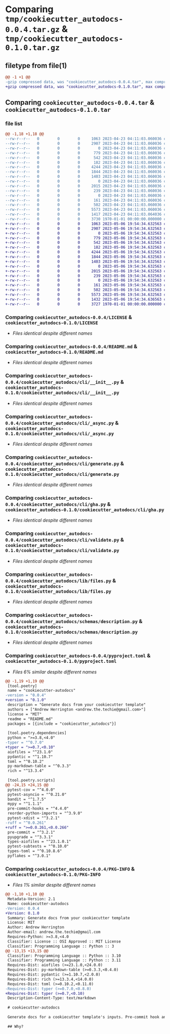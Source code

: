 # Comparing `tmp/cookiecutter_autodocs-0.0.4.tar.gz` & `tmp/cookiecutter_autodocs-0.1.0.tar.gz`

## filetype from file(1)

```diff
@@ -1 +1 @@
-gzip compressed data, was "cookiecutter_autodocs-0.0.4.tar", max compression
+gzip compressed data, was "cookiecutter_autodocs-0.1.0.tar", max compression
```

## Comparing `cookiecutter_autodocs-0.0.4.tar` & `cookiecutter_autodocs-0.1.0.tar`

### file list

```diff
@@ -1,18 +1,18 @@
--rw-r--r--   0        0        0     1063 2023-04-23 04:11:03.060036 cookiecutter_autodocs-0.0.4/LICENSE
--rw-r--r--   0        0        0     2907 2023-04-23 04:11:03.060036 cookiecutter_autodocs-0.0.4/README.md
--rw-r--r--   0        0        0        0 2023-04-23 04:11:03.060036 cookiecutter_autodocs-0.0.4/cookiecutter_autodocs/__init__.py
--rw-r--r--   0        0        0      779 2023-04-23 04:11:03.060036 cookiecutter_autodocs-0.0.4/cookiecutter_autodocs/cli/__init__.py
--rw-r--r--   0        0        0      542 2023-04-23 04:11:03.060036 cookiecutter_autodocs-0.0.4/cookiecutter_autodocs/cli/_async.py
--rw-r--r--   0        0        0      182 2023-04-23 04:11:03.060036 cookiecutter_autodocs-0.0.4/cookiecutter_autodocs/cli/app.py
--rw-r--r--   0        0        0     4244 2023-04-23 04:11:03.060036 cookiecutter_autodocs-0.0.4/cookiecutter_autodocs/cli/generate.py
--rw-r--r--   0        0        0     1844 2023-04-23 04:11:03.060036 cookiecutter_autodocs-0.0.4/cookiecutter_autodocs/cli/gha.py
--rw-r--r--   0        0        0     1403 2023-04-23 04:11:03.060036 cookiecutter_autodocs-0.0.4/cookiecutter_autodocs/cli/validate.py
--rw-r--r--   0        0        0        0 2023-04-23 04:11:03.060036 cookiecutter_autodocs-0.0.4/cookiecutter_autodocs/lib/__init__.py
--rw-r--r--   0        0        0     2015 2023-04-23 04:11:03.060036 cookiecutter_autodocs-0.0.4/cookiecutter_autodocs/lib/files.py
--rw-r--r--   0        0        0      239 2023-04-23 04:11:03.060036 cookiecutter_autodocs-0.0.4/cookiecutter_autodocs/lib/typing.py
--rw-r--r--   0        0        0        0 2023-04-23 04:11:03.060036 cookiecutter_autodocs-0.0.4/cookiecutter_autodocs/py.typed
--rw-r--r--   0        0        0      161 2023-04-23 04:11:03.060036 cookiecutter_autodocs-0.0.4/cookiecutter_autodocs/schemas/__init__.py
--rw-r--r--   0        0        0      502 2023-04-23 04:11:03.060036 cookiecutter_autodocs-0.0.4/cookiecutter_autodocs/schemas/_base.py
--rw-r--r--   0        0        0     5573 2023-04-23 04:11:03.060036 cookiecutter_autodocs-0.0.4/cookiecutter_autodocs/schemas/description.py
--rw-r--r--   0        0        0     1417 2023-04-23 04:11:03.064036 cookiecutter_autodocs-0.0.4/pyproject.toml
--rw-r--r--   0        0        0     3730 1970-01-01 00:00:00.000000 cookiecutter_autodocs-0.0.4/PKG-INFO
+-rw-r--r--   0        0        0     1063 2023-05-06 19:54:34.632563 cookiecutter_autodocs-0.1.0/LICENSE
+-rw-r--r--   0        0        0     2907 2023-05-06 19:54:34.632563 cookiecutter_autodocs-0.1.0/README.md
+-rw-r--r--   0        0        0        0 2023-05-06 19:54:34.632563 cookiecutter_autodocs-0.1.0/cookiecutter_autodocs/__init__.py
+-rw-r--r--   0        0        0      779 2023-05-06 19:54:34.632563 cookiecutter_autodocs-0.1.0/cookiecutter_autodocs/cli/__init__.py
+-rw-r--r--   0        0        0      542 2023-05-06 19:54:34.632563 cookiecutter_autodocs-0.1.0/cookiecutter_autodocs/cli/_async.py
+-rw-r--r--   0        0        0      182 2023-05-06 19:54:34.632563 cookiecutter_autodocs-0.1.0/cookiecutter_autodocs/cli/app.py
+-rw-r--r--   0        0        0     4244 2023-05-06 19:54:34.632563 cookiecutter_autodocs-0.1.0/cookiecutter_autodocs/cli/generate.py
+-rw-r--r--   0        0        0     1844 2023-05-06 19:54:34.632563 cookiecutter_autodocs-0.1.0/cookiecutter_autodocs/cli/gha.py
+-rw-r--r--   0        0        0     1403 2023-05-06 19:54:34.632563 cookiecutter_autodocs-0.1.0/cookiecutter_autodocs/cli/validate.py
+-rw-r--r--   0        0        0        0 2023-05-06 19:54:34.632563 cookiecutter_autodocs-0.1.0/cookiecutter_autodocs/lib/__init__.py
+-rw-r--r--   0        0        0     2015 2023-05-06 19:54:34.632563 cookiecutter_autodocs-0.1.0/cookiecutter_autodocs/lib/files.py
+-rw-r--r--   0        0        0      239 2023-05-06 19:54:34.632563 cookiecutter_autodocs-0.1.0/cookiecutter_autodocs/lib/typing.py
+-rw-r--r--   0        0        0        0 2023-05-06 19:54:34.632563 cookiecutter_autodocs-0.1.0/cookiecutter_autodocs/py.typed
+-rw-r--r--   0        0        0      161 2023-05-06 19:54:34.632563 cookiecutter_autodocs-0.1.0/cookiecutter_autodocs/schemas/__init__.py
+-rw-r--r--   0        0        0      502 2023-05-06 19:54:34.632563 cookiecutter_autodocs-0.1.0/cookiecutter_autodocs/schemas/_base.py
+-rw-r--r--   0        0        0     5573 2023-05-06 19:54:34.632563 cookiecutter_autodocs-0.1.0/cookiecutter_autodocs/schemas/description.py
+-rw-r--r--   0        0        0     1432 2023-05-06 19:54:34.636563 cookiecutter_autodocs-0.1.0/pyproject.toml
+-rw-r--r--   0        0        0     3727 1970-01-01 00:00:00.000000 cookiecutter_autodocs-0.1.0/PKG-INFO
```

### Comparing `cookiecutter_autodocs-0.0.4/LICENSE` & `cookiecutter_autodocs-0.1.0/LICENSE`

 * *Files identical despite different names*

### Comparing `cookiecutter_autodocs-0.0.4/README.md` & `cookiecutter_autodocs-0.1.0/README.md`

 * *Files identical despite different names*

### Comparing `cookiecutter_autodocs-0.0.4/cookiecutter_autodocs/cli/__init__.py` & `cookiecutter_autodocs-0.1.0/cookiecutter_autodocs/cli/__init__.py`

 * *Files identical despite different names*

### Comparing `cookiecutter_autodocs-0.0.4/cookiecutter_autodocs/cli/_async.py` & `cookiecutter_autodocs-0.1.0/cookiecutter_autodocs/cli/_async.py`

 * *Files identical despite different names*

### Comparing `cookiecutter_autodocs-0.0.4/cookiecutter_autodocs/cli/generate.py` & `cookiecutter_autodocs-0.1.0/cookiecutter_autodocs/cli/generate.py`

 * *Files identical despite different names*

### Comparing `cookiecutter_autodocs-0.0.4/cookiecutter_autodocs/cli/gha.py` & `cookiecutter_autodocs-0.1.0/cookiecutter_autodocs/cli/gha.py`

 * *Files identical despite different names*

### Comparing `cookiecutter_autodocs-0.0.4/cookiecutter_autodocs/cli/validate.py` & `cookiecutter_autodocs-0.1.0/cookiecutter_autodocs/cli/validate.py`

 * *Files identical despite different names*

### Comparing `cookiecutter_autodocs-0.0.4/cookiecutter_autodocs/lib/files.py` & `cookiecutter_autodocs-0.1.0/cookiecutter_autodocs/lib/files.py`

 * *Files identical despite different names*

### Comparing `cookiecutter_autodocs-0.0.4/cookiecutter_autodocs/schemas/description.py` & `cookiecutter_autodocs-0.1.0/cookiecutter_autodocs/schemas/description.py`

 * *Files identical despite different names*

### Comparing `cookiecutter_autodocs-0.0.4/pyproject.toml` & `cookiecutter_autodocs-0.1.0/pyproject.toml`

 * *Files 6% similar despite different names*

```diff
@@ -1,19 +1,19 @@
 [tool.poetry]
 name = "cookiecutter-autodocs"
-version = "0.0.4"
+version = "0.1.0"
 description = "Generate docs from your cookiecutter template"
 authors = ["Andrew Herrington <andrew.the.techie@gmail.com>"]
 license = "MIT"
 readme = "README.md"
 packages = [{include = "cookiecutter_autodocs"}]
 
 [tool.poetry.dependencies]
 python = ">=3.8,<4.0"
-typer = "^0.7.0"
+typer = ">=0.7,<0.10"
 aiofiles = "^23.1.0"
 pydantic = "^1.10.7"
 toml = "^0.10.2"
 py-markdown-table = "^0.3.3"
 rich = "^13.3.4"
 
 [tool.poetry.scripts]
@@ -24,15 +24,15 @@
 pytest-cov = "^4.0.0"
 pytest-asyncio = "^0.21.0"
 bandit = "^1.7.5"
 mypy = "^1.1.1"
 pre-commit-hooks = "^4.4.0"
 reorder-python-imports = "^3.9.0"
 pytest-xdist = "^3.2.1"
-ruff = "^0.0.261"
+ruff = ">=0.0.261,<0.0.266"
 pre-commit = "^3.2.1"
 pyupgrade = "^3.3.1"
 types-aiofiles = "^23.1.0.1"
 pytest-subtests = "^0.10.0"
 types-toml = "^0.10.8.6"
 pyflakes = "^3.0.1"
```

### Comparing `cookiecutter_autodocs-0.0.4/PKG-INFO` & `cookiecutter_autodocs-0.1.0/PKG-INFO`

 * *Files 1% similar despite different names*

```diff
@@ -1,10 +1,10 @@
 Metadata-Version: 2.1
 Name: cookiecutter-autodocs
-Version: 0.0.4
+Version: 0.1.0
 Summary: Generate docs from your cookiecutter template
 License: MIT
 Author: Andrew Herrington
 Author-email: andrew.the.techie@gmail.com
 Requires-Python: >=3.8,<4.0
 Classifier: License :: OSI Approved :: MIT License
 Classifier: Programming Language :: Python :: 3
@@ -13,15 +13,15 @@
 Classifier: Programming Language :: Python :: 3.10
 Classifier: Programming Language :: Python :: 3.11
 Requires-Dist: aiofiles (>=23.1.0,<24.0.0)
 Requires-Dist: py-markdown-table (>=0.3.3,<0.4.0)
 Requires-Dist: pydantic (>=1.10.7,<2.0.0)
 Requires-Dist: rich (>=13.3.4,<14.0.0)
 Requires-Dist: toml (>=0.10.2,<0.11.0)
-Requires-Dist: typer (>=0.7.0,<0.8.0)
+Requires-Dist: typer (>=0.7,<0.10)
 Description-Content-Type: text/markdown
 
 # cookiecutter-autodocs
 
 Generate docs for a cookiecutter template's inputs. Pre-commit hook and github-action
 
 ## Why?
```


